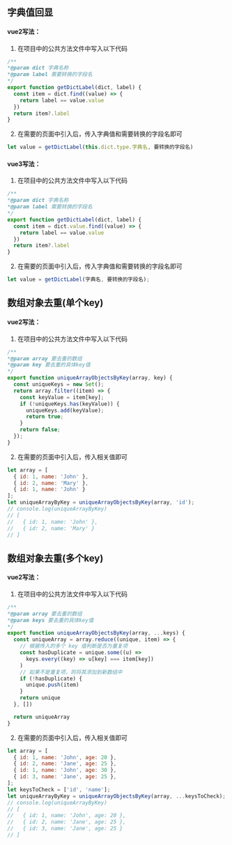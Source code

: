 ## 字典值回显
#### vue2写法：
1. 在项目中的公共方法文件中写入以下代码
```js
/**
*@param dict 字典名称
*@param label 需要转换的字段名
*/
export function getDictLabel(dict, label) {
  const item = dict.find((value) => {
    return label == value.value
  })
  return item?.label
}
```
2. 在需要的页面中引入后，传入字典值和需要转换的字段名即可
```js
let value = getDictLabel(this.dict.type.字典名, 要转换的字段名)
```

#### vue3写法：
1. 在项目中的公共方法文件中写入以下代码
```js
/**
*@param dict 字典名称
*@param label 需要转换的字段名
*/
export function getDictLabel(dict, label) {
  const item = dict.value.find((value) => {
    return label == value.value
  })
  return item?.label
}
```
2. 在需要的页面中引入后，传入字典值和需要转换的字段名即可
```js
let value = getDictLabel(字典名, 要转换的字段名);
```

## 数组对象去重(单个key)
#### vue2写法：
1. 在项目中的公共方法文件中写入以下代码
```js
/**
*@param array 要去重的数组
*@param key 要去重的具体key值
*/
export function uniqueArrayObjectsByKey(array, key) {
  const uniqueKeys = new Set();
  return array.filter((item) => {
    const keyValue = item[key];
    if (!uniqueKeys.has(keyValue)) {
      uniqueKeys.add(keyValue);
      return true;
    }
    return false;
  });
}
```
2. 在需要的页面中引入后，传入相关值即可
```js
let array = [
  { id: 1, name: 'John' },
  { id: 2, name: 'Mary' },
  { id: 1, name: 'John' }
];
let uniqueArrayByKey = uniqueArrayObjectsByKey(array, 'id');
// console.log(uniqueArrayByKey)
// [
//   { id: 1, name: 'John' },
//   { id: 2, name: 'Mary' }
// ]
```

## 数组对象去重(多个key)
#### vue2写法：
1. 在项目中的公共方法文件中写入以下代码
```js
/**
*@param array 要去重的数组
*@param keys 要去重的具体key值
*/
export function uniqueArrayObjectsByKey(array, ...keys) {
  const uniqueArray = array.reduce((unique, item) => {
    // 根据传入的多个 key 值判断是否为重复项
    const hasDuplicate = unique.some((u) =>
      keys.every((key) => u[key] === item[key])
    )
    // 如果不是重复项，则将其添加到新数组中
    if (!hasDuplicate) {
      unique.push(item)
    }
    return unique
  }, [])

  return uniqueArray
}
```
2. 在需要的页面中引入后，传入相关值即可
```js
let array = [
  { id: 1, name: 'John', age: 20 },
  { id: 2, name: 'Jane', age: 25 },
  { id: 1, name: 'John', age: 30 },
  { id: 3, name: 'Jane', age: 25 },
];
let keysToCheck = ['id', 'name'];
let uniqueArrayByKey = uniqueArrayObjectsByKey(array, ...keysToCheck);
// console.log(uniqueArrayByKey)
// [
//   { id: 1, name: 'John', age: 20 },
//   { id: 2, name: 'Jane', age: 25 },
//   { id: 3, name: 'Jane', age: 25 }
// ]
```